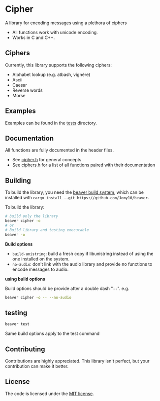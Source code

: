 # Cipher

A library for encoding messages using a plethora of ciphers

- All functions work with unicode encoding.
- Works in C and C++.

## Ciphers

Currently, this library supports the following ciphers:
- Alphabet lookup (e.g. atbash, vignère)
- Ascii
- Caesar
- Reverse words
- Morse

## Examples

Examples can be found in the [tests](./tests) directory.

## Documentation

All functions are fully documented in the header files.

- See [cipher.h](./include/cipher/cipher.h) for general concepts
- See [ciphers.h](./include/cipher/ciphers.h) for a list of all functions paired
  with their documentation

## Building

To build the library, you need the [beaver build system](https://github.com/Jomy10/beaver),
which can be installed with `cargo install --git https://github.com/Jomy10/beaver`.

To build the library:

```sh
# build only the library
beaver cipher -o
# or
# Build library and testing executable
beaver -o
```

**Build options**
- `build-unistring`: build a fresh copy if libunistring instead of using the one
  installed on the system.
- `no-audio`: don't link with the audio library and provide no functions to
  encode messages to audio.

**using build options**

Build options should be provide after a double dash "`--`". e.g.

```sh
beaver cipher -o -- --no-audio
```

## testing

```sh
beaver test
```

Same build options apply to the test command

## Contributing

Contributions are highly appreciated. This library isn't perfect, but your
contribution can make it better.

## License

The code is licensed under the [MIT license](LICENSE).
